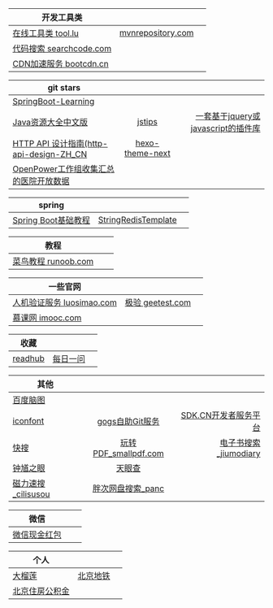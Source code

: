 | 开发工具类        |           |   |
| ------------- |:-------------:| -----:|
| [在线工具类 tool.lu](http://tool.lu/) |  [mvnrepository.com](http://mvnrepository.com/search?q=FilterQuery)| |
| [代码搜索 searchcode.com](https://searchcode.com/)      |       |   |
| [CDN加速服务 bootcdn.cn](http://www.bootcdn.cn/) |      |    |


| git stars |           |   |
| ------------- |:-------------:| -----:|
| [SpringBoot-Learning](https://github.com/dengjifu/SpringBoot-Learning)| |  |
| [Java资源大全中文版](https://github.com/jobbole/awesome-java-cn)| [jstips](https://github.com/loverajoel/jstips) |  [ 一套基于jquery或javascript的插件库](https://github.com/mumuy/widget) |[js生成二维码qrcodejs](https://github.com/davidshimjs/qrcodejs)
| [HTTP API 设计指南(http-api-design-ZH_CN](https://github.com/ZhangBohan/http-api-design-ZH_CN)| [hexo-theme-next](https://github.com/iissnan/hexo-theme-next) |   |
| [OpenPower工作组收集汇总的医院开放数据](https://github.com/open-power-workgroup/Hospital)| |  |



| spring |           |   |
| ------------- |:-------------:| -----:|
| [Spring Boot基础教程](http://blog.didispace.com/Spring-Boot%E5%9F%BA%E7%A1%80%E6%95%99%E7%A8%8B/)  | [StringRedisTemplate](http://blog.csdn.net/clementad/article/details/44064003) |   |


| 教程 |           |   |
| ------------- |:-------------:| -----:|
| [菜鸟教程 runoob.com](http://www.runoob.com/)|  |   |



| 一些官网 |           |   |
| ------------- |:-------------:| -----:|
| [人机验证服务 luosimao.com](https://luosimao.com/)| [极验 geetest.com](http://www.geetest.com/) |   |
| [慕课网 imooc.com](http://www.imooc.com/)| |   |


| 收藏|           |   |
| ------------- |:-------------:| -----:|
| [readhub](https://readhub.me/) | [每日一问](https://meiriyiwen.com/)  |

| 其他 |           |   |
| ------------- |:-------------:| -----:|
| [百度脑图](http://naotu.baidu.com/)|  |   |
| [iconfont](http://www.iconfont.cn/)| [gogs自助Git服务](https://gogs.io/) | [SDK.CN开发者服务平台](https://sdk.cn/)  |
| [快搜](http://search.chongbuluo.com/)|  [玩转PDF_smallpdf.com](https://smallpdf.com/cn)| [电子书搜索_jiumodiary](https://www.jiumodiary.com/)  | 
| [钟馗之眼](https://www.zoomeye.org/)| [天眼查](http://www.tianyancha.com/) |   |
| [磁力速搜_cilisusou](http://www.cilisusou.com/)| [胖次网盘搜索_panc](http://www.panc.cc/) |   |



| 微信 |           |   |
| ------------- |:-------------:| -----:|
| [微信现金红包](http://blog.csdn.net/u010486495/article/details/46985213)|  |   |


| 个人 |           |   |
| ------------- |:-------------:| -----:|
| [大榴莲](http://www.llduang.com/)| [北京地铁](http://map.baidu.com/subways/index.html?c=beijing) |   |
| [北京住房公积金](http://www.bjgjj.gov.cn/ywxtgn/201606/t20160623_3924.htm)|  |   |

